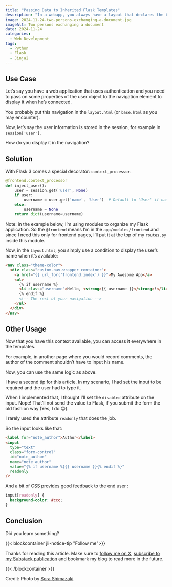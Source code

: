 ```yaml
---
title: "Passing Data to Inherited Flask Templates"
description: "In a webapp, you always have a layout that declares the base element (header, nav, main and footer). In this article, we’ll look at how to pass dynamic data to it."
image: 2024-11-24-two-persons-exchanging-a-document.jpg
imageAlt: Two persons exchanging a document
date: 2024-11-24
categories:
  - Web Development
tags:
  - Python
  - Flask
  - Jinja2
---
```


## Use Case

Let’s say you have a web application that uses authentication and you need to pass on some properties of the user object to the navigation element to display it when he’s connected.

You probably put this navigation in the `layout.html` (or `base.html` as you may encounter).

Now, let’s say the user information is stored in the session, for example in `session['user']`.

How do you display it in the navigation?

## Solution

With Flask 3 comes a special decorator: `context_processor`.

```python
@frontend.context_processor
def inject_user():
    user = session.get('user', None)
    if user:
        username = user.get('name', 'User')  # Default to 'User' if name is not found
    else:
        username = None
    return dict(username=username)
```

Note: in the example below, I’m using modules to organize my Flask application. So the `@frontend` means I’m in the `app/modules/frontend` and since I need this only for frontend pages, I’ll put it at the top of my `routes.py` inside this module.

Now, in the `layout.html`, you simply use a condition to display the user’s name when it’s available:

```html
<nav class="theme-color">
  <div class="custom-nav-wrapper container">
    <a href="{{ url_for('frontend.index') }}">My Awesome App</a>
    <ul>
      {% if username %}
      <li class="username">Hello, <strong>{{ username }}</strong>!</li>
      {% endif %}
      <!-- The rest of your navigation -->
    </ul>
  </div>
</nav>
```

## Other Usage

Now that you have this context available, you can access it everywhere in the templates.

For example, in another page where you would record comments, the author of the comment shouldn’t have to input his name.

Now, you can use the same logic as above.

I have a second tip for this article. In my scenario, I had set the input to be required and the user had to type it.

When I implemented that, I thought I’ll set the `disabled` attribute on the input. Nope! That’ll not send the value to Flask, if you submit the form the old fashion way (Yes, I do 😊).

I rarely used the attribute `readonly` that does the job.

So the input looks like that:

```html
<label for="note_author">Author</label>
<input
  type="text"
  class="form-control"
  id="note_author"
  name="note_author"
  value="{% if username %}{{ username }}{% endif %}"
  readonly
/>
```

And a bit of CSS provides good feedback to the end user :

```css
input[readonly] {
  background-color: #ccc;
}
```

## Conclusion

Did you learn something?

{{< blockcontainer jli-notice-tip "Follow me">}}

Thanks for reading this article. Make sure to [follow me on X](https://x.com/LitzlerJeremie), [subscribe to my Substack publication](https://iamjeremie.substack.com/) and bookmark my blog to read more in the future.

{{< /blockcontainer >}}

Credit: Photo by [Sora Shimazaki](https://www.pexels.com/photo/crop-black-job-candidate-passing-resume-to-hr-employee-5673502/)
